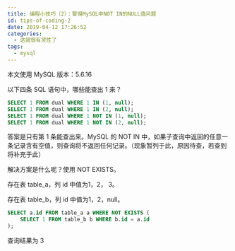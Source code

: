 ```yaml
---
title: 编程小技巧（2）：警惕MySQL中NOT IN的NULL值问题
id: tips-of-coding-2
date: 2019-04-12 17:26:52
categories:
  - 这就很有灵性了
tags:
  - mysql
---
```

本文使用 MySQL 版本：5.6.16

以下四条 SQL 语句中，哪些能查出 1 来？

```sql
SELECT 1 FROM dual WHERE 1 IN (1, null);
SELECT 1 FROM dual WHERE 1 IN (2, null);
SELECT 1 FROM dual WHERE 1 NOT IN (1, null);
SELECT 1 FROM dual WHERE 1 NOT IN (2, null);
```

答案是只有第 1 条能查出来。MySQL 的 NOT IN 中，如果子查询中返回的任意一条记录含有空值，则查询将不返回任何记录。（现象暂列于此，原因待查，若查到将补充于此）

解决方案是什么呢？使用 NOT EXISTS。

存在表 table\_a，列 id 中值为1，2， 3。

存在表 table\_b，列 id 中值为1，2，null。

```sql
SELECT a.id FROM table_a a WHERE NOT EXISTS (
    SELECT 1 FROM table_b b WHERE b.id = a.id
);
```
查询结果为 3
